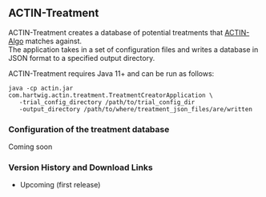 ## ACTIN-Treatment

ACTIN-Treatment creates a database of potential treatments that [ACTIN-Algo](../algo/README.md) matches against.  
The application takes in a set of configuration files and writes a database in JSON format to a specified output directory. 

ACTIN-Treatment requires Java 11+ and can be run as follows: 

```
java -cp actin.jar com.hartwig.actin.treatment.TreatmentCreatorApplication \
   -trial_config_directory /path/to/trial_config_dir
   -output_directory /path/to/where/treatment_json_files/are/written
```

### Configuration of the treatment database

Coming soon

### Version History and Download Links
 - Upcoming (first release) 